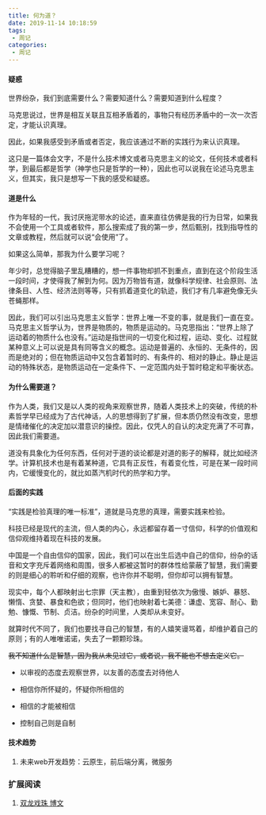 ```yaml
---
title: 何为道？
date: 2019-11-14 10:18:59
tags:
 - 周记
categories:
 - 周记
---
```


#### 疑惑

世界纷杂，我们到底需要什么？需要知道什么？需要知道到什么程度？

马克思说过，世界是相互关联且互相矛盾着的，事物只有经历矛盾中的一次一次否定，才能认识真理。

<!--more-->

因此，如果我感受到矛盾或者否定，我应该通过不断的实践行为来认识真理。

这只是一篇体会文字，不是什么技术博文或者马克思主义的论文，任何技术或者科学，到最后都是哲学（神学也只是哲学的一种），因此也可以说我在论述马克思主义，但其实，我只是想写一下我的感受和疑惑。

#### 道是什么

作为年轻的一代，我讨厌拖泥带水的论述，直来直往仿佛是我的行为日常，如果我不会使用一个工具或者软件，那么搜索成了我的第一步，然后甄别，找到指导性的文章或教程，然后就可以说“会使用”了。

如果这么简单，那我为什么要学习呢？

年少时，总觉得脑子里乱糟糟的，想一件事物却抓不到重点，直到在这个阶段生活一段时间，才使得我了解到为何。因为万物皆有道，就像科学规律、社会原则、法律条目、人性、经济法则等等，只有抓着道变化的轨迹，我们才有几率避免像无头苍蝇那样。

因此，我们可以引出马克思主义哲学：世界上唯一不变的事，就是我们一直在变。马克思主义哲学认为，世界是物质的，物质是运动的。马克思指出：“世界上除了运动着的物质什么也没有。”运动是指世间的一切变化和过程，运动、变化、过程就某种意义上可以说是具有同等含义的概念。运动是普遍的、永恒的、无条件的，因而是绝对的；但在物质运动中又包含着暂时的、有条件的、相对的静止。静止是运动的特殊状态，是物质运动在一定条件下、一定范围内处于暂时稳定和平衡状态。

#### 为什么需要道？

作为人类，我们又是以人类的视角来观察世界，随着人类技术上的突破，传统的朴素哲学早已经成为了古代神话，人的思想得到了扩展，但本质仍然没有改变，思想是情绪催化的决定加以潜意识的操控。因此，仅凭人的自认的决定充满了不可靠，因此我们需要道。

道没有具象化为任何东西，任何对于道的谈论都是对道的影子的解释，就比如经济学。计算机技术也是有着某种道，它具有正反性，有着变化性，可是在某一段时间内，它缓慢变化的，就比如蒸汽机时代的热学和力学。

#### 后面的实践

“实践是检验真理的唯一标准”，道就是马克思的真理，需要实践来检验。

科技已经是现代的主流，但人类的内心，永远都留存着一寸信仰，科学的价值观和信仰观维持着现在科技的发展。

中国是一个自由信仰的国家，因此，我们可以在出生后选中自己的信仰，纷杂的话音和文字充斥着网络和周围，很多人都被这暂时的群体性给蒙蔽了智慧，我们需要的则是细心的聆听和仔细的观察，也许你并不聪明，但你却可以拥有智慧。

现实中，每个人都映射出七宗罪（天主教），由重到轻依次为傲慢、嫉妒、暴怒、懒惰、贪婪、暴食和色欲；但同时，他们也映射着七美德：谦虚、宽容、耐心、勤勉、慷慨、节制、贞洁。纷杂的时间里，人类却从未变好。

就算时代不同了，我们也要找寻自己的智慧，有的人嬉笑谩骂着，却维护着自己的原则；有的人唯唯诺诺，失去了一颗颗珍珠。

~~我不知道什么是智慧，因为我从未见过它，或者说，我不能也不想去定义它。~~

- 以审视的态度去观察世界，以友善的态度去对待他人

- 相信你所怀疑的，怀疑你所相信的
- 相信的才能被相信
- 控制自己则是自制

#### 技术趋势

1. 未来web开发趋势：云原生，前后端分离，微服务





### 扩展阅读

1. [双龙戏珠 博文](https://www.jianshu.com/u/f4dc4b3e834b)